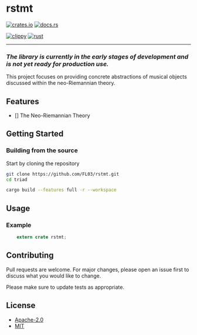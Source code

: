 # rstmt

[![crates.io](https://img.shields.io/crates/v/rstmt.svg)](https://crates.io/crates/rstmt)
[![docs.rs](https://docs.rs/rstmt/badge.svg)](https://docs.rs/rstmt)

[![clippy](https://github.com/FL03/rstmt/actions/workflows/clippy.yml/badge.svg)](https://github.com/FL03/rstmt/actions/workflows/clippy.yml)
[![rust](https://github.com/FL03/rstmt/actions/workflows/rust.yml/badge.svg)](https://github.com/FL03/rstmt/actions/workflows/rust.yml)

***

### _The library is currently in the early stages of development and is not yet ready for production use._

This project focuses on providing concrete abstractions of musical objects discussed within the neo-Riemannian theory. 

## Features

- [] The Neo-Riemannian Theory

## Getting Started

### Building from the source

Start by cloning the repository

```bash
git clone https://github.com/FL03/rstmt.git
cd triad
```

```bash
cargo build --features full -r --workspace
```

## Usage

### Example

```rust
    extern crate rstmt;

```

## Contributing

Pull requests are welcome. For major changes, please open an issue first
to discuss what you would like to change.

Please make sure to update tests as appropriate.

## License

* [Apache-2.0](https://choosealicense.com/licenses/apache-2.0/)
* [MIT](https://choosealicense.com/licenses/mit/)
